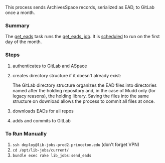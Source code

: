 This process sends ArchivesSpace records, serialized as EAD, to GitLab once a month.

### Summary
The [get_eads](https://github.com/pulibrary/lib_jobs/blob/main/lib/tasks/lib_jobs.rake) task runs the [get_eads_job](https://github.com/pulibrary/lib_jobs/blob/main/app/models/aspace_version_control/get_eads_job.rb
). It is [scheduled](https://github.com/pulibrary/lib_jobs/blob/main/config/schedule.rb) to run on the first day of the month.

### Steps
1. authenticates to GitLab and ASpace
2. creates directory structure if it doesn't already exist:
   
   The GitLab directory structure organizes the EAD files into directories named after the holding repository and, in the case of Mudd only (for legacy reasons), the holding library. Saving the files into the same structure on download allows the process to commit all files at once.
4. downloads EADs for all repos
6. adds and commits to GitLab

### To Run Manually
1. `ssh deploy@lib-jobs-prod2.princeton.edu` (don't forget VPN)
2. `cd /opt/lib-jobs/current/`
3. `bundle exec rake lib_jobs:send_eads`

